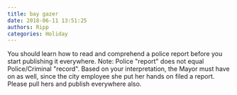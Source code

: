 ```yaml
---
title: bay gazer
date: 2018-06-11 13:51:25
authors: Ripp
categories: Holiday
---
```


 You should learn how to read and comprehend a police report before you start publishing it everywhere. Note: Police "report" does not equal Police/Criminal "record".  Based on your interpretation, the Mayor must have on as well, since the city employee she put her hands on filed a report.  Please pull hers and publish everywhere also.